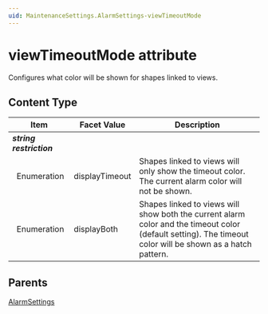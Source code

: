 ```yaml
---
uid: MaintenanceSettings.AlarmSettings-viewTimeoutMode
---
```


# viewTimeoutMode attribute

Configures what color will be shown for shapes linked to views.

## Content Type

| Item | Facet Value | Description |
| --- | --- | --- |
| ***string restriction*** |  |  |
| &#160;&#160;Enumeration | displayTimeout | Shapes linked to views will only show the timeout color. The current alarm color will not be shown. |
| &#160;&#160;Enumeration | displayBoth | Shapes linked to views will show both the current alarm color and the timeout color (default setting). The timeout color will be shown as a hatch pattern. |

## Parents

[AlarmSettings](xref:MaintenanceSettings.AlarmSettings)
